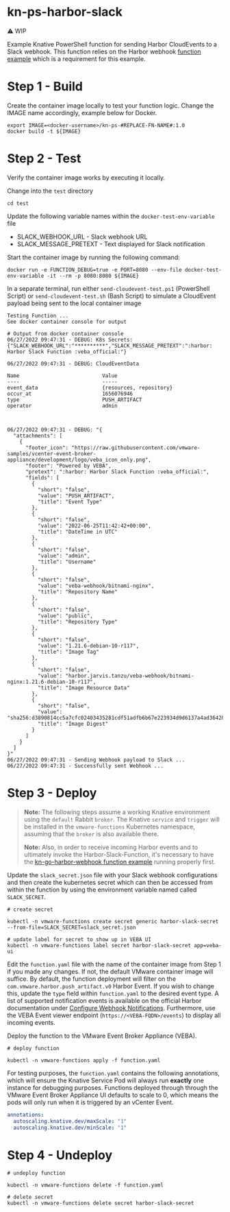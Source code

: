# kn-ps-harbor-slack

⚠️ WIP

Example Knative PowerShell function for sending Harbor CloudEvents to a Slack webhook. This function relies on the Harbor webhook [function example](https://github.com/vmware-samples/vcenter-event-broker-appliance/tree/development/examples/knative/go/kn-go-harbor-webhook) which is a requirement for this example.

# Step 1 - Build

Create the container image locally to test your function logic. Change the IMAGE name accordingly, example below for Docker.

```console
export IMAGE=<docker-username>/kn-ps-#REPLACE-FN-NAME#:1.0
docker build -t ${IMAGE}
```

# Step 2 - Test

Verify the container image works by executing it locally.

Change into the `test` directory

```console
cd test
```

Update the following variable names within the `docker-test-env-variable` file

* SLACK_WEBHOOK_URL - Slack webhook URL
* SLACK_MESSAGE_PRETEXT - Text displayed for Slack notification

Start the container image by running the following command:

```console
docker run -e FUNCTION_DEBUG=true -e PORT=8080 --env-file docker-test-env-variable -it --rm -p 8080:8080 ${IMAGE}
```

In a separate terminal, run either `send-cloudevent-test.ps1` (PowerShell Script) or `send-cloudevent-test.sh` (Bash Script) to simulate a CloudEvent payload being sent to the local container image

```console
Testing Function ...
See docker container console for output

# Output from docker container console
06/27/2022 09:47:31 - DEBUG: K8s Secrets:
{"SLACK_WEBHOOK_URL":"**********","SLACK_MESSAGE_PRETEXT":":harbor: Harbor Slack Function :veba_official:"}

06/27/2022 09:47:31 - DEBUG: CloudEventData

Name                           Value
----                           -----
event_data                     {resources, repository}
occur_at                       1656076946
type                           PUSH_ARTIFACT
operator                       admin



06/27/2022 09:47:31 - DEBUG: "{
  "attachments": [
    {
      "footer_icon": "https://raw.githubusercontent.com/vmware-samples/vcenter-event-broker-appliance/development/logo/veba_icon_only.png",
      "footer": "Powered by VEBA",
      "pretext": ":harbor: Harbor Slack Function :veba_official:",
      "fields": [
        {
          "short": "false",
          "value": "PUSH_ARTIFACT",
          "title": "Event Type"
        },
        {
          "short": "false",
          "value": "2022-06-25T11:42:42+00:00",
          "title": "DateTime in UTC"
        },
        {
          "short": "false",
          "value": "admin",
          "title": "Username"
        },
        {
          "short": "false",
          "value": "veba-webhook/bitnami-nginx",
          "title": "Repository Name"
        },
        {
          "short": "false",
          "value": "public",
          "title": "Repository Type"
        },
        {
          "short": "false",
          "value": "1.21.6-debian-10-r117",
          "title": "Image Tag"
        },
        {
          "short": "false",
          "value": "harbor.jarvis.tanzu/veba-webhook/bitnami-nginx:1.21.6-debian-10-r117",
          "title": "Image Resource Data"
        },
        {
          "short": "false",
          "value": "sha256:d3890814cc5a7cfc02403435281cdf51adfb6b67e223934d9d6137a4ad364286",
          "title": "Image Digest"
        }
      ]
    }
  ]
}"
06/27/2022 09:47:31 - Sending Webhook payload to Slack ...
06/27/2022 09:47:31 - Successfully sent Webhook ...
```

# Step 3 - Deploy

> **Note:** The following steps assume a working Knative environment using the
`default` Rabbit `broker`. The Knative `service` and `trigger` will be installed in the
`vmware-functions` Kubernetes namespace, assuming that the `broker` is also available there.
>
> **Note:** Also, in order to receive incoming Harbor events and to ultimately invoke the Harbor-Slack-Function, it's necessary to have the [kn-go-harbor-webhook function example](https://github.com/vmware-samples/vcenter-event-broker-appliance/tree/development/examples/knative/go/kn-go-harbor-webhook) running properly first.

Update the `slack_secret.json` file with your Slack webhook configurations and then create the kubernetes secret which can then be accessed from within the function by using the environment variable named called `SLACK_SECRET`.

```console
# create secret

kubectl -n vmware-functions create secret generic harbor-slack-secret --from-file=SLACK_SECRET=slack_secret.json

# update label for secret to show up in VEBA UI
kubectl -n vmware-functions label secret harbor-slack-secret app=veba-ui
```

Edit the `function.yaml` file with the name of the container image from Step 1 if you made any changes. If not, the default VMware container image will suffice. By default, the function deployment will filter on the `com.vmware.harbor.push_artifact.v0` Harbor Event. If you wish to change this, update the `type` field within `function.yaml` to the desired event type. A list of supported notification events is available on the official Harbor documentation under [Configure Webhook Notifications](https://goharbor.io/docs/2.5.0/working-with-projects/project-configuration/configure-webhooks/). Furthermore, use the VEBA Event viewer endpoint (`https://<VEBA-FQDN>/events`) to display all incoming events.

Deploy the function to the VMware Event Broker Appliance (VEBA).

```console
# deploy function

kubectl -n vmware-functions apply -f function.yaml
```

For testing purposes, the `function.yaml` contains the following annotations, which will ensure the Knative Service Pod will always run **exactly** one instance for debugging purposes. Functions deployed through through the VMware Event Broker Appliance UI defaults to scale to 0, which means the pods will only run when it is triggered by an vCenter Event.

```yaml
annotations:
  autoscaling.knative.dev/maxScale: "1"
  autoscaling.knative.dev/minScale: "1"
```

# Step 4 - Undeploy

```console
# undeploy function

kubectl -n vmware-functions delete -f function.yaml

# delete secret
kubectl -n vmware-functions delete secret harbor-slack-secret
```